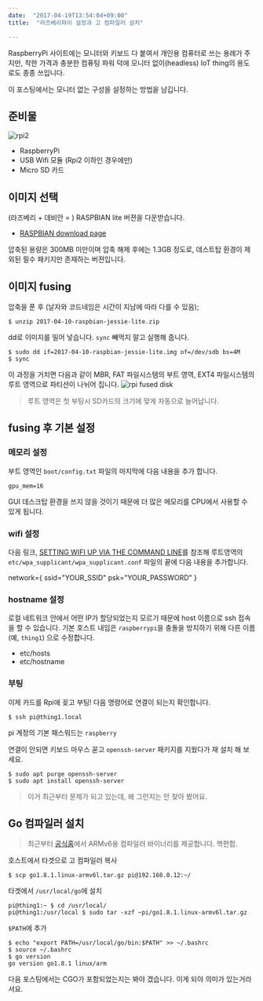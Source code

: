 ```yaml
---
date:  "2017-04-19T13:54:04+09:00"
title:  "라즈베리파이 설정과 고 컴파일러 설치"

---
```


RaspberryPi 사이트에는 모니터와 키보드 다 붙여서 개인용 컴퓨터로 쓰는 용례가 주 지만,
착한 가격과 충분한 컴퓨팅 파워 덕에 모니터 없이(headless) IoT thing의 용도로도 종종 쓰입니다.

이 포스팅에서는 모니터 없는 구성을 설정하는 방법을 남깁니다.

## 준비물

![rpi2](https://homin.dev/asset/blog/img/rpi2_1024.jpg)

* RaspberryPi
* USB Wifi 모듈 (Rpi2 이하인 경우에만)
* Micro SD 카드

## 이미지 선택

(라즈베리 + 데비안 = ) RASPBIAN lite 버젼을 다운받습니다.

* [RASPBIAN download page](https://www.raspberrypi.org/downloads/raspbian)

압축된 용량은 300MB 미만이며 압축 해제 후에는 1.3GB 정도로,
데스트탑 환경이 제외된 필수 패키지만 존재하는 버젼입니다.

## 이미지 fusing

압축을 푼 후 (날자와 코드네임은 시간이 지남에 따라 다를 수 있음);

    $ unzip 2017-04-10-raspbian-jessie-lite.zip

dd로 이미지를 밀어 넣습니다. `sync` 빼먹지 말고 실행해 줍니다.

    $ sudo dd if=2017-04-10-raspbian-jessie-lite.img of=/dev/sdb bs=4M
    $ sync

이 과정을 거치면 다음과 같이 MBR, FAT 파일시스템의 부트 영역, EXT4 파일시스템의 루트 영역으로 파티션이 나뉘어 집니다.
![rpi fused disk](https://homin.dev/asset/blog/img/rpi_fused_disk_1024.jpg)

> 루트 영역은 첫 부팅시 SD카드의 크기에 맞게 자동으로 늘어납니다.

## fusing 후 기본 설정

### 메모리 설정

부트 영역인 `boot/config.txt` 파일의 마지막에 다음 내용을 추가 합니다.

    gpu_mem=16

GUI 데스크탑 환경을 쓰지 않을 것이기 때문에 더 많은 메모리를 CPU에서 사용할 수
있게 됩니다.

### wifi 설정

다음 링크, [SETTING WIFI UP VIA THE COMMAND LINE](https://www.raspberrypi.org/documentation/configuration/wireless/wireless-cli.md)를 참조해 루트영역의 `etc/wpa_supplicant/wpa_supplicant.conf` 파일의
끝에 다음 내용을 추가합니다.

network={
    ssid="YOUR_SSID"
    psk="YOUR_PASSWORD"
}

### hostname 설정

로컬 네트워크 안에서 어떤 IP가 할당되었는지 모르기 때문에 host 이름으로
ssh 접속을 할 수 있습니다. 기본 호스트 내임은 `raspberrypi`을
충돌을 방지하기 위해 다른 이름 (예, `thing1`) 으로 수정합니다.

* etc/hosts
* etc/hostname

### 부팅

이제 카드를 Rpi에 꽂고 부팅!
다음 명령어로 연결이 되는지 확인합니다.

    $ ssh pi@thing1.local

pi 계정의 기본 패스워드는 `raspberry`

연결이 안되면 키보드 마우스 꼳고 `openssh-server` 패키지를 지웠다가 재 설치 해 보세요.

    $ sudo apt purge openssh-server
    $ sudo apt install openssh-server

> 이거 최근부터 문제가 되고 있는데, 왜 그런지는 안 찾아 봤어요.

## Go 컴파일러 설치

> 최근부터 [공식홈](https://golang.org)에서 ARMv6용 컴파일러 바이너리를
> 제공합니다. 핵편함.

호스트에서 타겟으로 고 컴파일러 복사

    $ scp go1.8.1.linux-armv6l.tar.gz pi@192.168.0.12:~/

타겟에서 `/usr/local/go`에 설치

    pi@thing1:~ $ cd /usr/local/
    pi@thing1:/usr/local $ sudo tar -xzf ~pi/go1.8.1.linux-armv6l.tar.gz

`$PATH`에 추가

    $ echo "export PATH=/usr/local/go/bin:$PATH" >> ~/.bashrc
    $ source ~/.bashrc
    $ go version
    go version go1.8.1 linux/arm

다음 포스팅에서는 CGO가 포함되었는지는 봐야 겠습니다. 이게 되야 의미가 있는거라서요.
